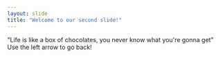 ```yaml
---
layout: slide
title: "Welcome to our second slide!"
---
```

"Life is like a box of chocolates, you never know what you're gonna get"
Use the left arrow to go back!

